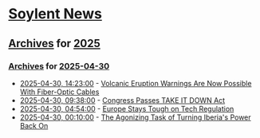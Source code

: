 # [Soylent News](../../../README.md)

## [Archives](../../index.md) for [2025](../index.md)

### [Archives](../../index.md) for [2025-04-30](index.md)

* [2025-04-30, 14:23:00](https://soylentnews.org/article.pl?sid=25/04/30/0155235&from=rss) - [Volcanic Eruption Warnings Are Now Possible With Fiber-Optic Cables](https://soylentnews.org/article.pl?sid=25/04/30/0155235&from=rss)
* [2025-04-30, 09:38:00](https://soylentnews.org/article.pl?sid=25/04/30/0150205&from=rss) - [Congress Passes TAKE IT DOWN Act](https://soylentnews.org/article.pl?sid=25/04/30/0150205&from=rss)
* [2025-04-30, 04:54:00](https://soylentnews.org/article.pl?sid=25/04/30/0137239&from=rss) - [Europe Stays Tough on Tech Regulation](https://soylentnews.org/article.pl?sid=25/04/30/0137239&from=rss)
* [2025-04-30, 00:10:00](https://soylentnews.org/article.pl?sid=25/04/29/0840259&from=rss) - [The Agonizing Task of Turning Iberia's Power Back On](https://soylentnews.org/article.pl?sid=25/04/29/0840259&from=rss)
